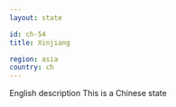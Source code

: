 ```yaml
---
layout: state

id: ch-54
title: Xinjiang

region: asia
country: ch
---
```

English description
This is a Chinese state
